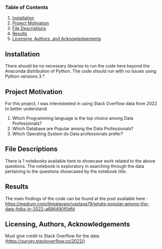 
### Table of Contents

1. [Installation](#installation)
2. [Project Motivation](#motivation)
3. [File Descriptions](#files)
4. [Results](#results)
5. [Licensing, Authors, and Acknowledgements](#licensing)

## Installation <a name="installation"></a>

There should be no necessary libraries to run the code here beyond the Anaconda distribution of Python.  The code should run with no issues using Python versions 3.*.

## Project Motivation<a name="motivation"></a>

For this project, I was interestested in using Stack Overflow data from 2022 to better understand:

1. Which Programming language is the top choice among Data Professionals?
2. Which Database are Popular among the Data Professionals?
3. Which Operating System do Data professionals prefer?


## File Descriptions <a name="files"></a>

There is 1 notebooks available here to showcase work related to the above questions. The notebook is exploratory in searching through the data pertaining to the questions showcased by the notebook title.  


## Results<a name="results"></a>

The main findings of the code can be found at the post available here : https://medium.com/@malayajsrivastava79/whats-popular-among-the-data-folks-in-2022-a686490f0dfd

## Licensing, Authors, Acknowledgements<a name="licensing"></a>

Must give credit to Stack Overflow for the data (https://survey.stackoverflow.co/2022/)

